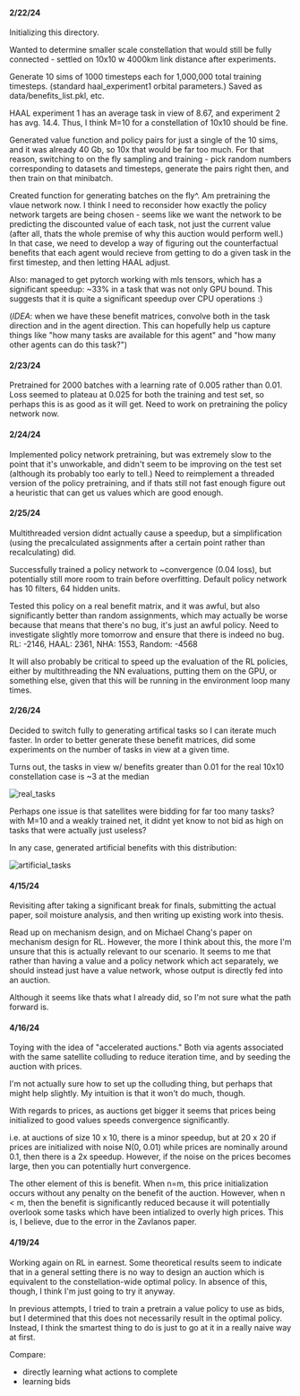 #### 2/22/24
Initializing this directory.

Wanted to determine smaller scale constellation that would still be fully connected - settled on 10x10 w 4000km link distance after experiments.

Generate 10 sims of 1000 timesteps each for 1,000,000 total training timesteps. (standard haal_experiment1 orbital parameters.)
Saved as data/benefits_list.pkl, etc.

HAAL experiment 1 has an average task in view of 8.67, and experiment 2 has avg. 14.4. Thus, I think M=10 for a constellation of 10x10 should be fine.

Generated value function and policy pairs for just a single of the 10 sims, and it was already 40 Gb, so 10x that would be far too much.
For that reason, switching to on the fly sampling and training - pick random numbers corresponding to datasets and timesteps, generate the pairs right then,
and then train on that minibatch.

Created function for generating batches on the fly^. Am pretraining the vlaue network now. I think I need to reconsider how exactly the policy network
targets are being chosen - seems like we want the network to be predicting the discounted value of each task, not just the current value (after all, thats the whole premise of why this auction would perform well.) In that case, we need to develop a way of figuring out the counterfactual benefits that each agent would recieve from getting to do a given task in the first timestep, and then letting HAAL adjust.

Also: managed to get pytorch working with mls tensors, which has a significant speedup: ~33% in a task that was not only GPU bound. This suggests that it is quite a significant speedup over CPU operations :)

(*IDEA*: when we have these benefit matrices, convolve both in the task direction and in the agent direction. This can hopefully help us capture
things like "how many tasks are available for this agent" and "how many other agents can do this task?")

#### 2/23/24
Pretrained for 2000 batches with a learning rate of 0.005 rather than 0.01. Loss seemed to plateau at 0.025 for both the training and test set, so perhaps this is as good as it will get. Need to work on pretraining the policy network now.

#### 2/24/24
Implemented policy network pretraining, but was extremely slow to the point that it's unworkable, and didn't seem to be improving on the test set (although its probably too early to tell.)
Need to reimplement a threaded version of the policy pretraining, and if thats still not fast enough figure out a heuristic that can get us values which are good enough.

#### 2/25/24
Multithreaded version didnt actually cause a speedup, but a simplification (using the precalculated assignments after a certain point rather than recalculating) did.

Successfully trained a policy network to ~convergence (0.04 loss), but potentially still more room to train before overfitting. Default policy network has 10 filters, 64 hidden units.

Tested this policy on a real benefit matrix, and it was awful, but also significantly better than random assignments, which may actually be worse because that means that there's no bug, it's just an awful policy. Need to investigate slightly more tomorrow and ensure that there is indeed no bug.
RL: -2146, HAAL: 2361, NHA: 1553, Random: -4568

It will also probably be critical to speed up the evaluation of the RL policies, either by multithreading the NN evaluations, putting them on the GPU, or something else, given that this will be running in the environment loop many times.

#### 2/26/24
Decided to switch fully to generating artifical tasks so I can iterate much faster. In order to better generate these benefit matrices, did some experiments on the number of tasks in view at a given time.

Turns out, the tasks in view w/ benefits greater than 0.01 for the real 10x10 constellation case is ~3 at the median

![real_tasks](plots/task_in_view_dist_100sat.png)

Perhaps one issue is that satellites were bidding for far too many tasks? with M=10 and a weakly trained net, it didnt yet know to not bid as high on tasks that were actually just useless?

In any case, generated artificial benefits with this distribution:

![artificial_tasks](plots/task_in_view_dist_artificial.png)

#### 4/15/24
Revisiting after taking a significant break for finals, submitting the actual paper, soil moisture analysis, and then writing up existing work into thesis.

Read up on mechanism design, and on Michael Chang's paper on mechanism design for RL. However, the more I think about this, the more I'm unsure that this is actually relevant to our scenario. It seems to me that rather than having a value and a policy network which act separately, we should instead just have a value network, whose output is directly fed into an auction.

Although it seems like thats what I already did, so I'm not sure what the path forward is.

#### 4/16/24
Toying with the idea of "accelerated auctions." Both via agents associated with the same satellite colluding to reduce iteration time, and by seeding the auction with prices.

I'm not actually sure how to set up the colluding thing, but perhaps that might help slightly. My intuition is that it won't do much, though.

With regards to prices, as auctions get bigger it seems that prices being initialized to good values speeds convergence significantly.

i.e. at auctions of size 10 x 10, there is a minor speedup, but at 20 x 20 if prices are initialized with noise N(0, 0.01) while prices are nominally around 0.1, then there is a 2x speedup. However, if the noise on the prices becomes large, then you can potentially hurt convergence.

The other element of this is benefit. When n=m, this price initialization occurs without any penalty on the benefit of the auction. However, when n < m, then the benefit is significantly reduced because it will potentially overlook some tasks which have been intialized to overly high prices. This is, I believe, due to the error in the Zavlanos paper.

#### 4/19/24
Working again on RL in earnest. Some theoretical results seem to indicate that in a general setting there is no way to design an auction which is equivalent to the constellation-wide optimal policy. In absence of this, though, I think I'm just going to try it anyway.

In previous attempts, I tried to train a pretrain a value policy to use as bids, but I determined that this does not necessarily result in the optimal policy. Instead, I think the smartest thing to do is just to go at it in a really naive way at first.

Compare:
 - directly learning what actions to complete
 - learning bids